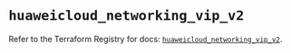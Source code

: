 # `huaweicloud_networking_vip_v2`

Refer to the Terraform Registry for docs: [`huaweicloud_networking_vip_v2`](https://registry.terraform.io/providers/huaweicloud/huaweicloud/1.71.1/docs/resources/networking_vip_v2).
